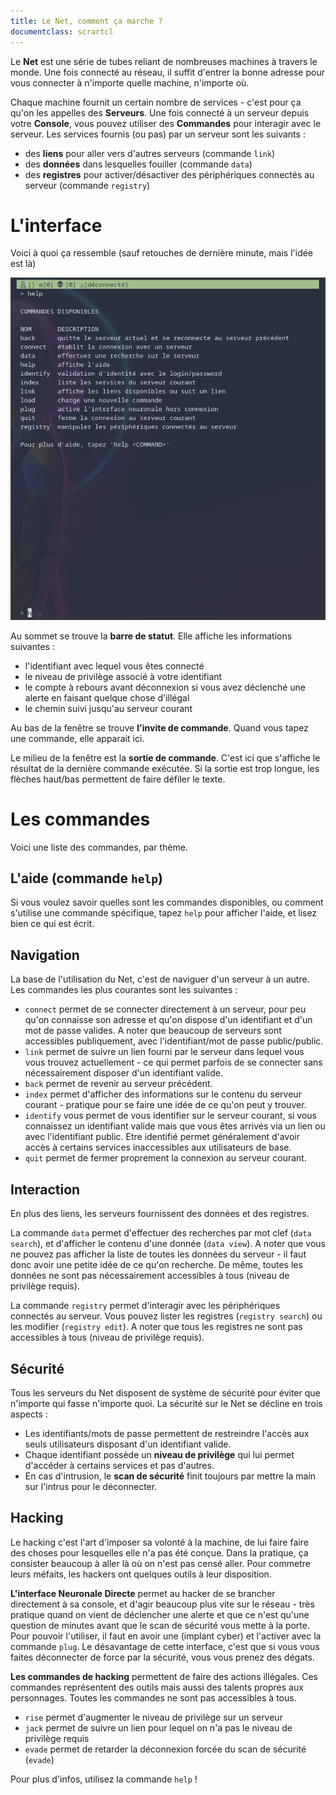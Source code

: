 ```yaml
---
title: Le Net, comment ça marche ?
documentclass: scrartcl
---
```


Le **Net** est une série de tubes reliant de nombreuses machines à travers le monde. Une fois connecté au réseau, il suffit d'entrer la bonne adresse pour vous connecter à n'importe quelle machine, n'importe où.

Chaque machine fournit un certain nombre de services - c'est pour ça qu'on les appelles des **Serveurs**. Une fois connecté à un serveur depuis votre **Console**, vous pouvez utiliser des **Commandes** pour interagir avec le serveur. Les services fournis (ou pas) par un serveur sont les suivants :

- des **liens** pour aller vers d'autres serveurs (commande `link`)
- des **données** dans lesquelles fouiller (commande `data`)
- des **registres** pour activer/désactiver des périphériques connectés au serveur (commande `registry`)

# L'interface

Voici à quoi ça ressemble (sauf retouches de dernière minute, mais l'idée est là)

![](screenshot.png)

Au sommet se trouve la **barre de statut**. Elle affiche les informations suivantes :

- l'identifiant avec lequel vous êtes connecté
- le niveau de privilège associé à votre identifiant
- le compte à rebours avant déconnexion si vous avez déclenché une alerte en faisant quelque chose d'illégal
- le chemin suivi jusqu'au serveur courant

Au bas de la fenêtre se trouve **l'invite de commande**. Quand vous tapez une commande, elle apparait ici.

Le milieu de la fenêtre est la **sortie de commande**. C'est ici que s'affiche le résultat de la dernière commande exécutée. Si la sortie est trop longue, les flèches haut/bas permettent de faire défiler le texte.

# Les commandes

Voici une liste des commandes, par thème.

## L'aide (commande `help`)

Si vous voulez savoir quelles sont les commandes disponibles, ou comment s'utilise une commande spécifique, tapez `help` pour afficher l'aide, et lisez bien ce qui est écrit.

## Navigation

La base de l'utilisation du Net, c'est de naviguer d'un serveur à un autre. Les commandes les plus courantes sont les suivantes :

- `connect` permet de se connecter directement à un serveur, pour peu qu'on connaisse son adresse et qu'on dispose d'un identifiant et d'un mot de passe valides. A noter que beaucoup de serveurs sont accessibles publiquement, avec l'identifiant/mot de passe public/public.
- `link` permet de suivre un lien fourni par le serveur dans lequel vous vous trouvez actuellement - ce qui permet parfois de se connecter sans nécessairement disposer d'un identifiant valide.
- `back` permet de revenir au serveur précédent.
- `index` permet d'afficher des informations sur le contenu du serveur courant - pratique pour se faire une idée de ce qu'on peut y trouver.
- `identify` vous permet de vous identifier sur le serveur courant, si vous connaissez un identifiant valide mais que vous êtes arrivés via un lien ou avec l'identifiant public. Etre identifié permet généralement d'avoir accès à certains services inaccessibles aux utilisateurs de base.
- `quit` permet de fermer proprement la connexion au serveur courant.

## Interaction

En plus des liens, les serveurs fournissent des données et des registres.

La commande `data` permet d'effectuer des recherches par mot clef (`data search`), et d'afficher le contenu d'une donnée (`data view`). A noter que vous ne pouvez pas afficher la liste de toutes les données du serveur - il faut donc avoir une petite idée de ce qu'on recherche. De même, toutes les données ne sont pas nécessairement accessibles à tous (niveau de privilège requis).

La commande `registry` permet d'interagir avec les périphériques connectés au serveur. Vous pouvez lister les registres (`registry search`) ou les modifier (`registry edit`). A noter que tous les registres ne sont pas accessibles à tous (niveau de privilège requis).

## Sécurité

Tous les serveurs du Net disposent de système de sécurité pour éviter que n'importe qui fasse n'importe quoi. La sécurité sur le Net se décline en trois aspects :

- Les identifiants/mots de passe permettent de restreindre l'accès aux seuls utilisateurs disposant d'un identifiant valide.
- Chaque identifiant possède un **niveau de privilège** qui lui permet d'accéder à certains services et pas d'autres.
- En cas d'intrusion, le **scan de sécurité** finit toujours par mettre la main sur l'intrus pour le déconnecter.

## Hacking

Le hacking c'est l'art d'imposer sa volonté à la machine, de lui faire faire des choses pour lesquelles elle n'a pas été conçue. Dans la pratique, ça consister beaucoup à aller là où on n'est pas censé aller. Pour commetre leurs méfaits, les hackers ont quelques outils à leur disposition.

**L'interface Neuronale Directe** permet au hacker de se brancher directement à sa console, et d'agir beaucoup plus vite sur le réseau - très pratique quand on vient de déclencher une alerte et que ce n'est qu'une question de minutes avant que le scan de sécurité vous mette à la porte. Pour pouvoir l'utiliser, il faut en avoir une (implant cyber) et l'activer avec la commande `plug`. Le désavantage de cette interface, c'est que si vous vous faites déconnecter de force par la sécurité, vous vous prenez des dégats.

**Les commandes de hacking** permettent de faire des actions illégales. Ces commandes représentent des outils mais aussi des talents propres aux personnages. Toutes les commandes ne sont pas accessibles à tous.

- `rise` permet d'augmenter le niveau de privilège sur un serveur 
- `jack` permet de suivre un lien pour lequel on n'a pas le niveau de privilège requis
- `evade` permet de retarder la déconnexion forcée du scan de sécurité (`evade`)

Pour plus d'infos, utilisez la commande `help` !
